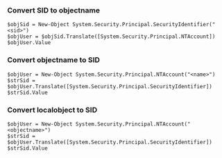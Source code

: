 ### Convert SID to objectname
```
$objSid = New-Object System.Security.Principal.SecurityIdentifier("<sid>")
$objUser = $objSid.Translate([System.Security.Principal.NTAccount])
$objUser.Value
```

### Convert objectname to SID
```
$objUser = New-Object System.Security.Principal.NTAccount("<name>")
$strSid = $objUser.Translate([System.Security.Principal.SecurityIdentifier])
$strSid.Value
```

### Convert localobject to SID
```
$objUser = New-Object System.Security.Principal.NTAccount("<objectname>")
$strSid = $objUser.Translate([System.Security.Principal.SecurityIdentifier])
$strSid.Value
```


